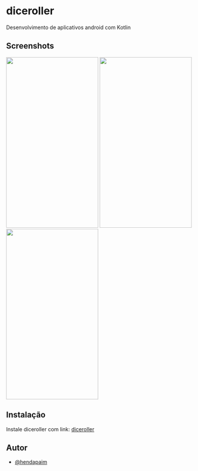 # diceroller

Desenvolvimento de aplicativos android com Kotlin


## Screenshots

<div style="display: inline_block">
    <img width="249px" height= "460px" src="./Screenshot_20220823_012207.png" />
    <img width="249px" height= "460px" src="./Screenshot_20220823_012246.png" />
    <img width="249px" height= "460px" src="./Screenshot_20220823_012305.png" />
</div>

## Instalação

Instale diceroller com link: <a href="https://mega.nz/apk/dicerollapp"> diceroller</a>


## Autor

- [@hendapaim](https://www.github.com/hendapaim)